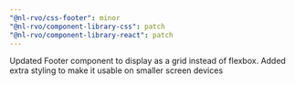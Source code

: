 ```yaml
---
"@nl-rvo/css-footer": minor
"@nl-rvo/component-library-css": patch
"@nl-rvo/component-library-react": patch
---
```


Updated Footer component to display as a grid instead of flexbox. Added extra styling to make it usable on smaller screen devices
